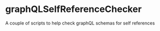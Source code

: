 # graphQLSelfReferenceChecker
A couple of scripts to help check graphQL schemas for self references
